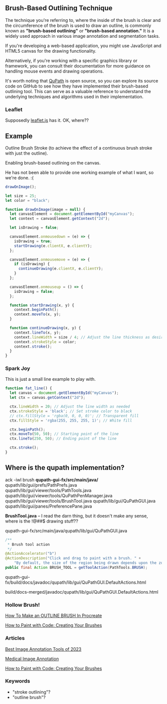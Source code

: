 ## Brush-Based Outlining Technique

The technique you're referring to, where the inside of the brush is clear and the circumference of the brush is used to draw an outline, is commonly known as **"brush-based outlining"** or **"brush-based annotation."** It is a widely used approach in various image annotation and segmentation tasks.

If you're developing a web-based application, you might use JavaScript and HTML5 canvas for the drawing functionality.

Alternatively, if you're working with a specific graphics library or framework, you can consult their documentation for more guidance on handling mouse events and drawing operations.

It's worth noting that [QuPath](https://github.com/qupath/qupath) is open source, so you can explore its source code on GitHub to see how they have implemented their brush-based outlining tool. This can serve as a valuable reference to understand the underlying techniques and algorithms used in their implementation.

### Leaflet

Supposedly [leaflet.js](https://leafletjs.com/plugins.html) has it.  OK, where??

## Example

Outline Brush Stroke (to achieve the effect of a continuous brush stroke with just the outline).

Enabling brush-based outlining on the canvas.

He has not been able to provide one working example of what I want, so we're done. :(

```js
drawOnImage();

let size = 25;
let color = "black";

function drawOnImage(image = null) {
  let canvasElement = document.getElementById("myCanvas");
  let context = canvasElement.getContext("2d");

  let isDrawing = false;

  canvasElement.onmousedown = (e) => {
    isDrawing = true;
    startDrawing(e.clientX, e.clientY);
  };

  canvasElement.onmousemove = (e) => {
    if (isDrawing) {
      continueDrawing(e.clientX, e.clientY);
    }
  };

  canvasElement.onmouseup = () => {
    isDrawing = false;
  };

  function startDrawing(x, y) {
    context.beginPath();
    context.moveTo(x, y);
  }

  function continueDrawing(x, y) {
    context.lineTo(x, y);
    context.lineWidth = size / 4; // Adjust the line thickness as desired
    context.strokeStyle = color;
    context.stroke();
  }
}
```

### Spark Joy

This is just a small line example to play with.

```js
function fat_line() {
  let canvas = document.getElementById("myCanvas");
  let ctx = canvas.getContext("2d");

  ctx.lineWidth = 20; // Adjust the line width as needed
  ctx.strokeStyle = 'black'; // Set stroke color to black
  // ctx.fillStyle = 'rgba(0, 0, 0, 0)'; // Transparent fill
  ctx.fillStyle = 'rgba(255, 255, 255, 1)'; // White fill

  ctx.beginPath();
  ctx.moveTo(50, 50); // Starting point of the line
  ctx.lineTo(250, 50); // Ending point of the line

  ctx.stroke();
}
```

## Where is the qupath implementation?

ack -iwl brush
**qupath-gui-fx/src/main/java/**
qupath/lib/gui/prefs/PathPrefs.java
qupath/lib/gui/viewer/tools/PathTools.java
qupath/lib/gui/viewer/tools/QuPathPenManager.java
qupath/lib/gui/viewer/tools/BrushTool.java
qupath/lib/gui/QuPathGUI.java
qupath/lib/gui/panes/PreferencePane.java

**BrushTool.java** &ndash; I read the darn thing, but it doesn't make any sense, where is the !@##$ drawing stuff??

qupath-gui-fx/src/main/java/qupath/lib/gui/QuPathGUI.java

```java
/**
 * Brush tool action
 */
@ActionAccelerator("b")
@ActionDescription("Click and drag to paint with a brush. " +
    "By default, the size of the region being drawn depends upon the zoom level in the viewer.")
public final Action BRUSH_TOOL = getToolAction(PathTools.BRUSH);
```

qupath-gui-fx/build/docs/javadoc/qupath/lib/gui/QuPathGUI.DefaultActions.html

build/docs-merged/javadoc/qupath/lib/gui/QuPathGUI.DefaultActions.html

### Hollow Brush!

[How To Make an OUTLINE BRUSH In Procreate](https://youtu.be/VPZJTXhg5po)

[How to Paint with Code: Creating Your Brushes](https://library.superhi.com/posts/how-to-paint-with-code-creating-paintbrushes)

### Articles

[Best Image Annotation Tools of 2023](https://www.v7labs.com/blog/best-image-annotation-tools)

[Medical Image Annotation](https://www.v7labs.com/medical-imaging-annotation)

[How to Paint with Code: Creating Your Brushes](https://library.superhi.com/posts/how-to-paint-with-code-creating-paintbrushes)

### Keywords

* "stroke outlining"?
* "outline brush"?

<br>
